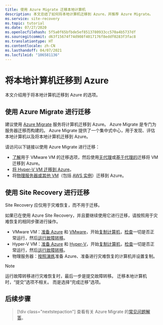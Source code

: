 ```yaml
---
title: 使用 Azure Migrate 迁移本地计算机
description: 本文总结了如何将本地计算机迁移到 Azure，并推荐 Azure Migrate。
ms.service: site-recovery
ms.topic: tutorial
ms.date: 07/27/2020
ms.openlocfilehash: 5f5a0f65bfbde5ef8513780933cc570a4b5737df
ms.sourcegitcommit: d63f15674f74d908f4017176f8eddf0283f3fac8
ms.translationtype: HT
ms.contentlocale: zh-CN
ms.lasthandoff: 04/07/2021
ms.locfileid: "106581136"
---
```

# <a name="migrate-on-premises-machines-to-azure"></a>将本地计算机迁移到 Azure

本文介绍用于将本地计算机迁移到 Azure 的选项。 

## <a name="migrate-with-azure-migrate"></a>使用 Azure Migrate 进行迁移

建议使用 [Azure Migrate](../migrate/migrate-services-overview.md) 服务将计算机迁移到 Azure。 Azure Migrate 是专门为服务器迁移而构建的。 Azure Migrate 提供了一个集中式中心，用于发现、评估本地计算机以及将本地计算机迁移到 Azure。

请访问以下链接以使用 Azure Migrate 进行迁移：

- [了解](../migrate/server-migrate-overview.md)用于 VMware VM 的迁移选项，然后使用[无代理](../migrate/tutorial-migrate-vmware.md)或[基于代理的](../migrate/tutorial-migrate-vmware-agent.md)迁移将 VM 迁移到 Azure。
- [将 Hyper-V VM 迁移到 Azure](../migrate/tutorial-migrate-hyper-v.md)。
- 将[物理服务器或其他 VM](../migrate/tutorial-migrate-physical-virtual-machines.md)（包括 [AWS 实例](../migrate/tutorial-migrate-aws-virtual-machines.md)）迁移到 Azure。

## <a name="migrate-with-site-recovery"></a>使用 Site Recovery 进行迁移
Site Recovery 应仅用于灾难恢复，而不用于迁移。

如果已在使用 Azure Site Recovery，并且要继续使用它进行迁移，请按照用于灾难恢复的相同步骤进行操作。

- VMware VM：[准备 Azure](tutorial-prepare-azure.md) 和 [VMware](vmware-azure-tutorial-prepare-on-premises.md)，开始[复制计算机](vmware-azure-tutorial.md)，[检查](tutorial-dr-drill-azure.md)一切是否正常运行，然后[运行故障转移](vmware-azure-tutorial-failover-failback.md)。
- Hyper-V VM：[准备 Azure](tutorial-prepare-azure-for-hyperv.md) 和 [Hyper-V](hyper-v-prepare-on-premises-tutorial.md)，开始[复制计算机](hyper-v-azure-tutorial.md)，[检查](tutorial-dr-drill-azure.md)一切是否正常运行，然后[运行故障转移](hyper-v-azure-failover-failback-tutorial.md)。
- 物理服务器：[按照演练](physical-azure-disaster-recovery.md)准备 Azure、准备进行灾难恢复的计算机并设置复制。

> [!NOTE]
> 运行故障转移进行灾难恢复时，最后一步是提交故障转移。 迁移本地计算机时，“提交”选项不相关。 而是选择“完成迁移”选项。 

## <a name="next-steps"></a>后续步骤

> [!div class="nextstepaction"]
> 查看有关 Azure Migrate 的[常见问题解答](../migrate/resources-faq.md)。

  
